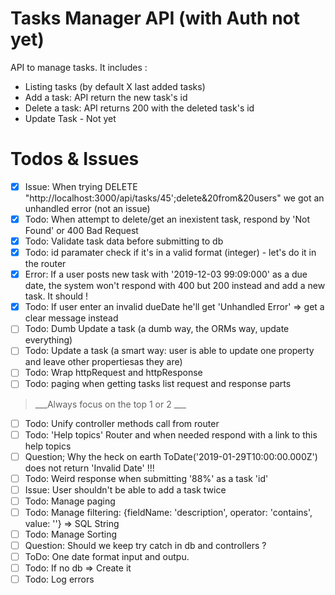 # Tasks Manager API (with Auth not yet)
API to manage tasks. It includes : 
* Listing tasks (by default X last added tasks)
* Add a task: API return the new task's id
* Delete a task: API returns 200 with the deleted task's id
* Update Task - Not yet

# Todos & Issues
- [X] Issue: When trying DELETE "http://localhost:3000/api/tasks/45';delete&20from&20users" we got an unhandled error (not an issue)
- [X] Todo: When attempt to delete/get an inexistent task, respond by 'Not Found' or 400 Bad Request
- [X] Todo: Validate task data before submitting to db
- [X] Todo: id paramater check if it's in a valid format (integer) - let's do it in the router
- [X] Error: If a user posts new task with '2019-12-03 99:09:000' as a due date, the system won't respond with 400 but 200 instead and add a new task. It should !
- [X] Todo: If user enter an invalid dueDate he'll get 'Unhandled Error' => get a clear message instead
- [ ] Todo: Dumb Update a task (a dumb way, the ORMs way, update everything)
- [ ] Todo: Update a task (a smart way: user is able to update one property and leave other propertiesas they are)
- [ ] Todo: Wrap httpRequest and httpResponse
- [ ] Todo: paging when getting tasks list request and response parts

> ___Always focus on the top 1 or 2 ___

- [ ] Todo: Unify controller methods call from router
- [ ] Todo: 'Help topics' Router and when needed respond with a link to this help topics
- [ ] Question; Why the heck on earth ToDate('2019-01-29T10:00:00.000Z') does not return 'Invalid Date' !!!
- [ ] Todo: Weird response when submitting '88%' as a task 'id'
- [ ] Issue: User shouldn't be able to add a task twice
- [ ] Todo: Manage paging
- [ ] Todo: Manage filtering: {fieldName: 'description', operator: 'contains', value: ''} => SQL String
- [ ] Todo: Manage Sorting
- [ ] Question: Should we keep try catch in db and controllers ?
- [ ] ToDo: One date format input and outpu.
- [ ] Todo: If no db => Create it
- [ ] Todo: Log errors
